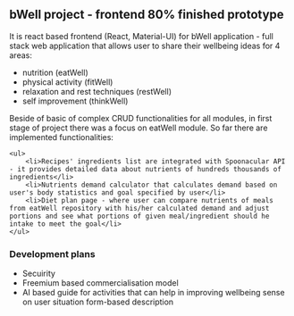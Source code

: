 <h2>bWell project - frontend 80% finished prototype</h2>

<p>
    It is react based frontend (React, Material-UI) for bWell application - full stack web application that allows user to share their wellbeing ideas for 4 areas: 
</p>

<ul>
    <li>nutrition (eatWell)</li>
    <li>physical activity (fitWell)</li>
    <li>relaxation and rest techniques (restWell)</li>
    <li>self improvement (thinkWell)</li>
</ul>
<p>
   Beside of basic of complex CRUD functionalities for all modules, in first stage of project there was a focus on eatWell module. So far there are implemented functionalities:

    <ul>
        <li>Recipes' ingredients list are integrated with Spoonacular API - it provides detailed data about nutrients of hundreds thousands of ingredients</li>
        <li>Nutrients demand calculator that calculates demand based on user's body statistics and goal specified by user</li>
        <li>Diet plan page - where user can compare nutrients of meals from eatWell repository with his/her calculated demand and adjust portions and see what portions of given meal/ingredient should he intake to meet the goal</li>
    </ul>
</p>

<h3>Development plans</h3>

<ul>
    <li>Secuirity</li>
    <li>Freemium based commercialisation model</li>
    <li>AI based guide for activities that can help in improving wellbeing sense on user situation form-based description</li>
</ul>

